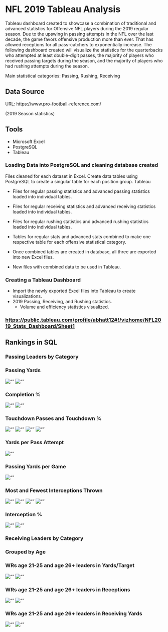 # NFL 2019 Tableau Analysis
Tableau dashboard created to showcase a combination of traditional and advanced statistics for Offensive NFL players during the 2019 regular season.
Due to the upswing in passing attempts in the NFL over the last decade, the game favors offensive production more than ever. That has allowed receptions for all pass-catchers to exponentially increase. The following dashboard created will visualize the statistics for the quarterbacks who attempted at least double-digit passes, the majority of players who received passing targets during the season, and the majority of players who had rushing attempts during the season.

Main statistical categories: Passing, Rushing, Receiving



## Data Source
URL: https://www.pro-football-reference.com/ 

(2019 Season statistics)


## Tools

* Microsoft Excel
* PostgreSQL
* Tableau



### Loading Data into PostgreSQL and cleaning database created

Files cleaned for each dataset in Excel. Create data tables using PostgreSQL to create a singular table for each position group.
Tableau

* Files for regular passing statistics and advanced passing statistics loaded into individual tables.
* Files for regular receiving statistics and advanced receiving statistics loaded into individual tables.
* Files for regular rushing statistics and advanced rushing statistics loaded into individual tables.
* Tables for regular stats and advanced stats combined to make one respective table for each offensive statistical category.

* Once combined tables are created in database, all three are exported into new Excel files.
* New files with combined data to be used in Tableau.

### Creating a Tableau Dashboard

* Import the newly exported Excel files into Tableau to create visualizations.
* 2019 Passing, Receiving, and Rushing statistics.
    * Volume and efficiency statistics visualized.

### https://public.tableau.com/profile/abhatt12#!/vizhome/NFL2019_Stats_Dashboard/Sheet1 

## Rankings in SQL

### Passing Leaders by Category

### Passing Yards
<img width=“500” alt=“” src="https://github.com/abhatt00/NFL_2019_Tableau_analysis/blob/master/Query%20results/1_passing_yards_leader.jpg">
<img width=“500” alt=“” src="https://github.com/abhatt00/NFL_2019_Tableau_analysis/blob/master/images/1_passing_yards_leader_tableau.jpg">

### Completion %
<img width=“500” alt=“” src="https://github.com/abhatt00/NFL_2019_Tableau_analysis/blob/master/Query%20results/2_cmp_pct_leader.jpg">
<img width=“500” alt=“” src="https://github.com/abhatt00/NFL_2019_Tableau_analysis/blob/master/images/2_cmp_pct_leader_tableau.jpg">

### Touchdown Passes and Touchdown %
<img width=“500” alt=“” src="https://github.com/abhatt00/NFL_2019_Tableau_analysis/blob/master/Query%20results/3_passing_td_leader.jpg">
<img width=“500” alt=“” src="https://github.com/abhatt00/NFL_2019_Tableau_analysis/blob/master/images/3_passing_td_leader_tableau.jpg">

<img width=“500” alt=“” src="https://github.com/abhatt00/NFL_2019_Tableau_analysis/blob/master/Query%20results/4_td_pct_leader.jpg">
<img width=“500” alt=“” src="https://github.com/abhatt00/NFL_2019_Tableau_analysis/blob/master/images/4_td_pct_leader_tableau.jpg">

### Yards per Pass Attempt
<img width=“500” alt=“” src="https://github.com/abhatt00/NFL_2019_Tableau_analysis/blob/master/Query%20results/5_yards_per_att_leader.jpg">

### Passing Yards per Game
<img width=“500” alt=“” src="https://github.com/abhatt00/NFL_2019_Tableau_analysis/blob/master/Query%20results/6_yards_per_game_leader.jpg">

### Most and Fewest Interceptions Thrown
<img width=“500” alt=“” src="https://github.com/abhatt00/NFL_2019_Tableau_analysis/blob/master/Query%20results/7_interceptions_most.jpg">
<img width=“500” alt=“” src="https://github.com/abhatt00/NFL_2019_Tableau_analysis/blob/master/images/7_interceptions_most_tableau.jpg">
<img width=“500” alt=“” src="https://github.com/abhatt00/NFL_2019_Tableau_analysis/blob/master/Query%20results/8_interceptions_fewest.jpg">
<img width=“500” alt=“” src="https://github.com/abhatt00/NFL_2019_Tableau_analysis/blob/master/images/8_interceptions_fewest_tableau.jpg">

### Interception %
<img width=“500” alt=“” src="https://github.com/abhatt00/NFL_2019_Tableau_analysis/blob/master/Query%20results/9_int_pct.jpg">
<img width=“500” alt=“” src="https://github.com/abhatt00/NFL_2019_Tableau_analysis/blob/master/Query%20results/10_int_pct_ascending.jpg">


### Receiving Leaders by Category

### Grouped by Age
### WRs age 21-25 and age 26+ leaders in Yards/Target
<img width=“500” alt=“” src="https://github.com/abhatt00/NFL_2019_Tableau_analysis/blob/master/images/1_receiving_leaders_yds_per_tgt_21_to_25_tableau.jpg">
<img width=“500” alt=“” src="https://github.com/abhatt00/NFL_2019_Tableau_analysis/blob/master/images/1_receiving_leaders_yds_per_tgt_26_and_above_tableau.jpg">

### WRs age 21-25 and age 26+ leaders in Receptions
<img width=“500” alt=“” src="https://github.com/abhatt00/NFL_2019_Tableau_analysis/blob/master/images/2_receiving_leaders_receptions_21_to_25_tableau.jpg">
<img width=“500” alt=“” src="https://github.com/abhatt00/NFL_2019_Tableau_analysis/blob/master/images/2_receiving_leaders_receptions_26_and_above_tableau.jpg">

### WRs age 21-25 and age 26+ leaders in Receiving Yards
<img width=“500” alt=“” src="https://github.com/abhatt00/NFL_2019_Tableau_analysis/blob/master/images/3_receiving_leaders_receiving_yds_21_to_25_tableau.jpg">
<img width=“500” alt=“” src="https://github.com/abhatt00/NFL_2019_Tableau_analysis/blob/master/images/3_receiving_leaders_receiving_yds_26_and_above_tableau.jpg">
